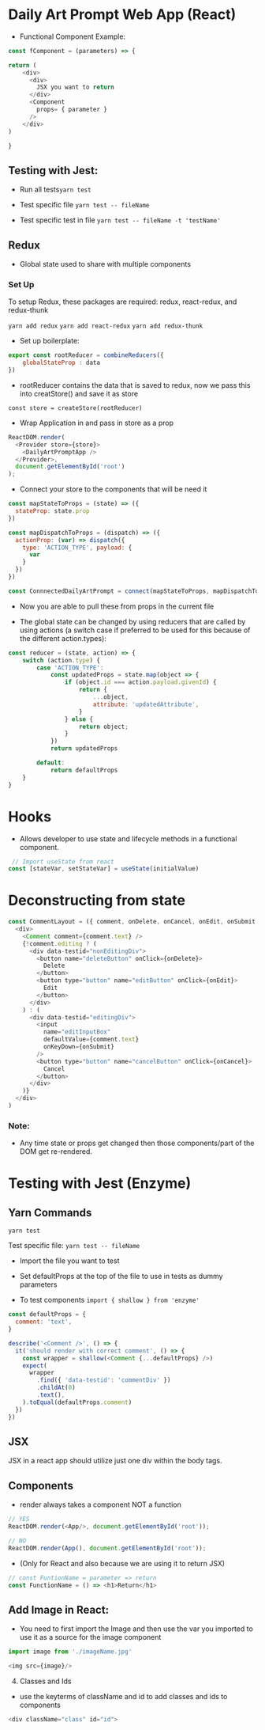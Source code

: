 # Daily Art Prompt Web App (React)


- Functional Component Example: 
```js
const fComponent = (parameters) => {

return (
    <div>
      <div>
        JSX you want to return
      </div>
      <Component 
        props= { parameter }
      />
    </div>
)

}
```



## Testing with Jest:

- Run all tests`yarn test`

- Test specific file `yarn test -- fileName`

- Test specific test in file `yarn test -- fileName -t 'testName' `

## Redux

- Global state used to share with multiple components

### Set Up
To setup Redux, these packages are required: redux, react-redux, and redux-thunk

`yarn add redux` `yarn add react-redux` `yarn add redux-thunk`

- Set up boilerplate:

```js
export const rootReducer = combineReducers({
    globalStateProp : data
})
```
- rootReducer contains the data that is saved to redux, now we pass this into creatStore() and save it as store

`const store = createStore(rootReducer)`

- Wrap Application in <Provider> and pass in store as a prop

```js
ReactDOM.render(
  <Provider store={store}>
    <DailyArtPromptApp />
  </Provider>,
  document.getElementById('root')
);
```

- Connect your store to the components that will be need it

```js
const mapStateToProps = (state) => ({
  stateProp: state.prop
})

const mapDispatchToProps = (dispatch) => ({
  actionProp: (var) => dispatch({
    type: 'ACTION_TYPE', payload: {
      var
    }
  })
})

const ConnnectedDailyArtPrompt = connect(mapStateToProps, mapDispatchToProps)(App)
```
- Now you are able to pull these from props in the current file

- The global state can be changed by using reducers that are called by using actions (a switch case if preferred to be used for this because of the different action.types):

```js
const reducer = (state, action) => {
    switch (action.type) {
        case 'ACTION_TYPE':
            const updatedProps = state.map(object => {
                if (object.id === action.payload.givenId) {
                    return {
                        ...object,
                        attribute: 'updatedAttribute',
                    }
                } else {
                    return object;
                }
            })
            return updatedProps

        default:
            return defaultProps
    }
}
```

# Hooks

- Allows developer to use state and lifecycle methods in a functional component.

```js
 // Import useState from react 
const [stateVar, setStateVar] = useState(initialValue)
```



# Deconstructing from state

```js
const CommentLayout = ({ comment, onDelete, onCancel, onEdit, onSubmit }) => (
  <div>
    <Comment comment={comment.text} />
    {!comment.editing ? (
      <div data-testid="nonEditingDiv">
        <button name="deleteButton" onClick={onDelete}>
          Delete
        </button>
        <button type="button" name="editButton" onClick={onEdit}>
          Edit
        </button>
      </div>
    ) : (
      <div data-testid="editingDiv">
        <input
          name="editInputBox"
          defaultValue={comment.text}
          onKeyDown={onSubmit}
        />
        <button type="button" name="cancelButton" onClick={onCancel}>
          Cancel
        </button>
      </div>
    )}
  </div>
)
```

### Note:

- Any time state or props get changed then those components/part of the DOM get re-rendered.

# Testing with Jest (Enzyme)

## Yarn Commands

`yarn test`

Test specific file:
`yarn test -- fileName`

- Import the file you want to test

- Set defaultProps at the top of the file to use in tests as dummy parameters

- To test components `import { shallow } from 'enzyme'`

```js
const defaultProps = {
  comment: 'text',
}

describe('<Comment />', () => {
  it('should render with correct comment', () => {
    const wrapper = shallow(<Comment {...defaultProps} />)
    expect(
      wrapper
        .find({ 'data-testid': 'commentDiv' })
        .childAt(0)
        .text(),
    ).toEqual(defaultProps.comment)
  })
})
```

## JSX

JSX in a react app should utilize just one div within the body tags.

## Components

- render always takes a component NOT a function

```js
// YES
ReactDOM.render(<App/>, document.getElementById('root'));

// NO
ReactDOM.render(App(), document.getElementById('root'));
```

- (Only for React and also because we are using it to return JSX)

```js
// const FuntionName = parameter => return
const FunctionName = () => <h1>Return</h1>
```

## Add Image in React:

- You need to first import the Image and then use the var you imported to use it as a source for the image component

```js
import image from './imageName.jpg'

<img src={image}/>
```

4. Classes and Ids

- use the keyterms of className and id to add classes and ids to components

```js
<div className="class" id="id">
```